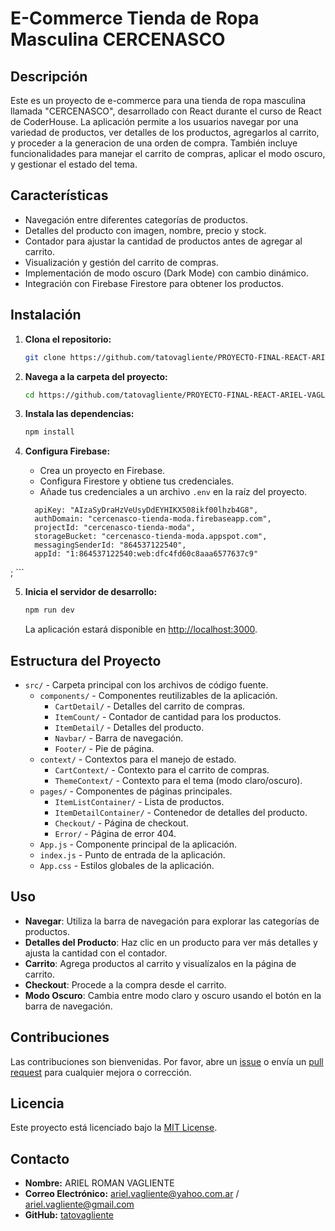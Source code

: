 # E-Commerce Tienda de Ropa Masculina CERCENASCO

## Descripción

Este es un proyecto de e-commerce para una tienda de ropa masculina llamada "CERCENASCO", desarrollado con React durante el curso de React de CoderHouse. La aplicación permite a los usuarios navegar por una variedad de productos, ver detalles de los productos, agregarlos al carrito, y proceder a la generacion de una orden de compra. También incluye funcionalidades para manejar el carrito de compras, aplicar el modo oscuro, y gestionar el estado del tema.

## Características

- Navegación entre diferentes categorías de productos.
- Detalles del producto con imagen, nombre, precio y stock.
- Contador para ajustar la cantidad de productos antes de agregar al carrito.
- Visualización y gestión del carrito de compras.
- Implementación de modo oscuro (Dark Mode) con cambio dinámico.
- Integración con Firebase Firestore para obtener los productos.

## Instalación

1. **Clona el repositorio:**

    ```bash
    git clone https://github.com/tatovagliente/PROYECTO-FINAL-REACT-ARIEL-VAGLIENTE
    ```

2. **Navega a la carpeta del proyecto:**

    ```bash
    cd https://github.com/tatovagliente/PROYECTO-FINAL-REACT-ARIEL-VAGLIENTE
    ```

3. **Instala las dependencias:**

    ```bash
    npm install
    ```

4. **Configura Firebase:**

    - Crea un proyecto en Firebase.
    - Configura Firestore y obtiene tus credenciales.
    - Añade tus credenciales a un archivo `.env` en la raíz del proyecto.

    ```.env
      apiKey: "AIzaSyDraHzVeUsyDdEYHIKX508ikf00lhzb4G8",
      authDomain: "cercenasco-tienda-moda.firebaseapp.com",
      projectId: "cercenasco-tienda-moda",
      storageBucket: "cercenasco-tienda-moda.appspot.com",
      messagingSenderId: "864537122540",
      appId: "1:864537122540:web:dfc4fd60c8aaa6577637c9"
;
    ```

5. **Inicia el servidor de desarrollo:**

    ```bash
    npm run dev
    ```

    La aplicación estará disponible en [http://localhost:3000](http://localhost:3000).

## Estructura del Proyecto

- `src/` - Carpeta principal con los archivos de código fuente.
  - `components/` - Componentes reutilizables de la aplicación.
    - `CartDetail/` - Detalles del carrito de compras.
    - `ItemCount/` - Contador de cantidad para los productos.
    - `ItemDetail/` - Detalles del producto.
    - `Navbar/` - Barra de navegación.
    - `Footer/` - Pie de página.
  - `context/` - Contextos para el manejo de estado.
    - `CartContext/` - Contexto para el carrito de compras.
    - `ThemeContext/` - Contexto para el tema (modo claro/oscuro).
  - `pages/` - Componentes de páginas principales.
    - `ItemListContainer/` - Lista de productos.
    - `ItemDetailContainer/` - Contenedor de detalles del producto.
    - `Checkout/` - Página de checkout.
    - `Error/` - Página de error 404.
  - `App.js` - Componente principal de la aplicación.
  - `index.js` - Punto de entrada de la aplicación.
  - `App.css` - Estilos globales de la aplicación.
  
## Uso

- **Navegar**: Utiliza la barra de navegación para explorar las categorías de productos.
- **Detalles del Producto**: Haz clic en un producto para ver más detalles y ajusta la cantidad con el contador.
- **Carrito**: Agrega productos al carrito y visualízalos en la página de carrito.
- **Checkout**: Procede a la compra desde el carrito.
- **Modo Oscuro**: Cambia entre modo claro y oscuro usando el botón en la barra de navegación.

## Contribuciones

Las contribuciones son bienvenidas. Por favor, abre un [issue](https://github.com/tatovagliente/PROYECTO-FINAL-REACT-ARIEL-VAGLIENTE/issues) o envía un [pull request](https://github.com/tatovagliente/PROYECTO-FINAL-REACT-ARIEL-VAGLIENTE/pulls) para cualquier mejora o corrección.

## Licencia

Este proyecto está licenciado bajo la [MIT License](LICENSE).

## Contacto

- **Nombre:** ARIEL ROMAN VAGLIENTE
- **Correo Electrónico:** ariel.vagliente@yahoo.com.ar / ariel.vagliente@gmail.com
- **GitHub:** [tatovagliente](https://github.com/tatovagliente)